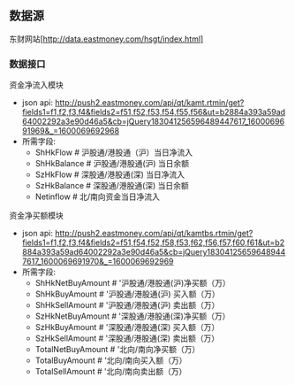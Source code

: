 ## 数据源
东财网站[http://data.eastmoney.com/hsgt/index.html]

### 数据接口
资金净流入模块
- json api: http://push2.eastmoney.com/api/qt/kamt.rtmin/get?fields1=f1,f2,f3,f4&fields2=f51,f52,f53,f54,f55,f56&ut=b2884a393a59ad64002292a3e90d46a5&cb=jQuery183041256596489447617_1600069691969&_=1600069692968
- 所需字段:   
    - ShHkFlow    # 沪股通/港股通（沪）当日净流入 
    - ShHkBalance # 沪股通/港股通(沪) 当日余额 
    - SzHkFlow    # 深股通/港股通(深) 当日净流入
    - SzHkBalance # 深股通/港股通(深) 当日余额
    - Netinflow   # 北/南向资金当日净流入

资金净买额模块 
- json api: http://push2.eastmoney.com/api/qt/kamtbs.rtmin/get?fields1=f1,f2,f3,f4&fields2=f51,f54,f52,f58,f53,f62,f56,f57,f60,f61&ut=b2884a393a59ad64002292a3e90d46a5&cb=jQuery183041256596489447617_1600069691970&_=1600069692969
- 所需字段: 
    - ShHkNetBuyAmount    # '沪股通/港股通(沪)净买额（万）
    - ShHkBuyAmount       # '沪股通/港股通(沪) 买入额（万）
    - ShHkSellAmount      # '沪股通/港股通(沪) 卖出额（万）
    - SzHkNetBuyAmount    # '深股通/港股通(深)净买额（万）
    - SzHkBuyAmount       # '深股通/港股通(深) 买入额（万）
    - SzHkSellAmount      # '深股通/港股通(深) 卖出额（万）
    - TotalNetBuyAmount   # '北向/南向净买额（万）
    - TotalBuyAmount      # '北向/南向买入额（万）
    - TotalSellAmount     # '北向/南向卖出额（万）

